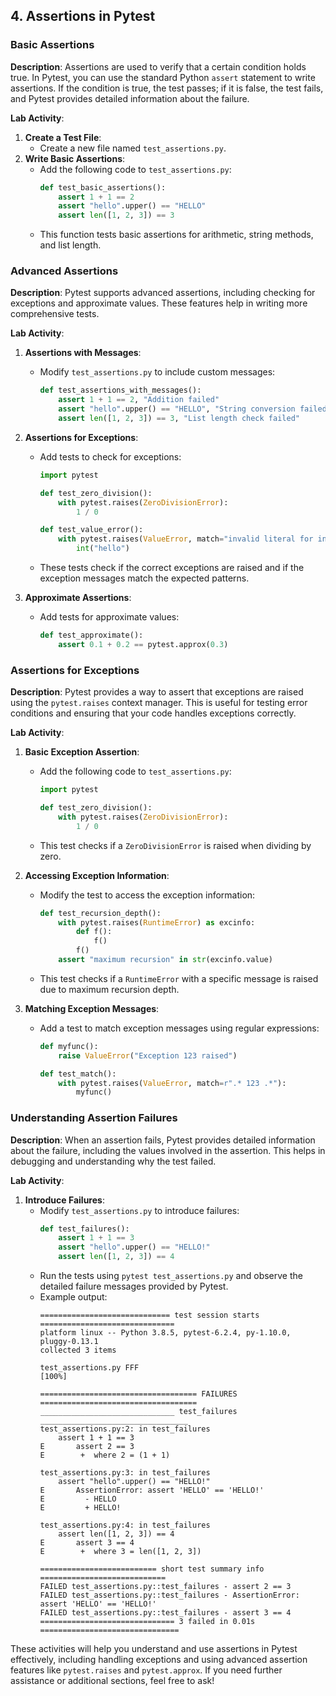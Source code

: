 
## 4. Assertions in Pytest

### Basic Assertions
**Description**: Assertions are used to verify that a certain condition holds true. In Pytest, you can use the standard Python `assert` statement to write assertions. If the condition is true, the test passes; if it is false, the test fails, and Pytest provides detailed information about the failure.

**Lab Activity**:
1. **Create a Test File**:
   - Create a new file named `test_assertions.py`.
2. **Write Basic Assertions**:
   - Add the following code to `test_assertions.py`:
     ```python
     def test_basic_assertions():
         assert 1 + 1 == 2
         assert "hello".upper() == "HELLO"
         assert len([1, 2, 3]) == 3
     ```
   - This function tests basic assertions for arithmetic, string methods, and list length.

### Advanced Assertions
**Description**: Pytest supports advanced assertions, including checking for exceptions and approximate values. These features help in writing more comprehensive tests.

**Lab Activity**:
1. **Assertions with Messages**:
   - Modify `test_assertions.py` to include custom messages:
     ```python
     def test_assertions_with_messages():
         assert 1 + 1 == 2, "Addition failed"
         assert "hello".upper() == "HELLO", "String conversion failed"
         assert len([1, 2, 3]) == 3, "List length check failed"
     ```

2. **Assertions for Exceptions**:
   - Add tests to check for exceptions:
     ```python
     import pytest

     def test_zero_division():
         with pytest.raises(ZeroDivisionError):
             1 / 0

     def test_value_error():
         with pytest.raises(ValueError, match="invalid literal for int()"):
             int("hello")
     ```
   - These tests check if the correct exceptions are raised and if the exception messages match the expected patterns.

3. **Approximate Assertions**:
   - Add tests for approximate values:
     ```python
     def test_approximate():
         assert 0.1 + 0.2 == pytest.approx(0.3)
     ```

### Assertions for Exceptions
**Description**: Pytest provides a way to assert that exceptions are raised using the `pytest.raises` context manager. This is useful for testing error conditions and ensuring that your code handles exceptions correctly.

**Lab Activity**:
1. **Basic Exception Assertion**:
   - Add the following code to `test_assertions.py`:
     ```python
     import pytest

     def test_zero_division():
         with pytest.raises(ZeroDivisionError):
             1 / 0
     ```
   - This test checks if a `ZeroDivisionError` is raised when dividing by zero.

2. **Accessing Exception Information**:
   - Modify the test to access the exception information:
     ```python
     def test_recursion_depth():
         with pytest.raises(RuntimeError) as excinfo:
             def f():
                 f()
             f()
         assert "maximum recursion" in str(excinfo.value)
     ```
   - This test checks if a `RuntimeError` with a specific message is raised due to maximum recursion depth.

3. **Matching Exception Messages**:
   - Add a test to match exception messages using regular expressions:
     ```python
     def myfunc():
         raise ValueError("Exception 123 raised")

     def test_match():
         with pytest.raises(ValueError, match=r".* 123 .*"):
             myfunc()
     ```

### Understanding Assertion Failures
**Description**: When an assertion fails, Pytest provides detailed information about the failure, including the values involved in the assertion. This helps in debugging and understanding why the test failed.

**Lab Activity**:
1. **Introduce Failures**:
   - Modify `test_assertions.py` to introduce failures:
     ```python
     def test_failures():
         assert 1 + 1 == 3
         assert "hello".upper() == "HELLO!"
         assert len([1, 2, 3]) == 4
     ```
   - Run the tests using `pytest test_assertions.py` and observe the detailed failure messages provided by Pytest.
   - Example output:
     ```
     ============================= test session starts ==============================
     platform linux -- Python 3.8.5, pytest-6.2.4, py-1.10.0, pluggy-0.13.1
     collected 3 items

     test_assertions.py FFF                                                 [100%]

     =================================== FAILURES ===================================
     ______________________________ test_failures _________________________________
     test_assertions.py:2: in test_failures
         assert 1 + 1 == 3
     E       assert 2 == 3
     E        +  where 2 = (1 + 1)

     test_assertions.py:3: in test_failures
         assert "hello".upper() == "HELLO!"
     E       AssertionError: assert 'HELLO' == 'HELLO!'
     E         - HELLO
     E         + HELLO!

     test_assertions.py:4: in test_failures
         assert len([1, 2, 3]) == 4
     E       assert 3 == 4
     E        +  where 3 = len([1, 2, 3])

     ========================== short test summary info ============================
     FAILED test_assertions.py::test_failures - assert 2 == 3
     FAILED test_assertions.py::test_failures - AssertionError: assert 'HELLO' == 'HELLO!'
     FAILED test_assertions.py::test_failures - assert 3 == 4
     ============================== 3 failed in 0.01s ===============================
     ```

These activities will help you understand and use assertions in Pytest effectively, including handling exceptions and using advanced assertion features like `pytest.raises` and `pytest.approx`. If you need further assistance or additional sections, feel free to ask!
